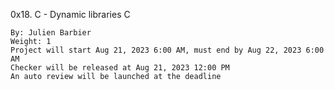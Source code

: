 0x18. C - Dynamic libraries
C

    By: Julien Barbier
    Weight: 1
    Project will start Aug 21, 2023 6:00 AM, must end by Aug 22, 2023 6:00 AM
    Checker will be released at Aug 21, 2023 12:00 PM
    An auto review will be launched at the deadline
